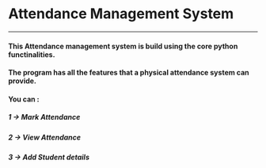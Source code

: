 # Attendance Management System
---
#### This Attendance management system is build using the core python functinalities.
#### The program has all the features that a physical attendance system can provide.
#### You can :
##### 1 -> Mark Attendance
##### 2 -> View Attendance
##### 3 -> Add Student details